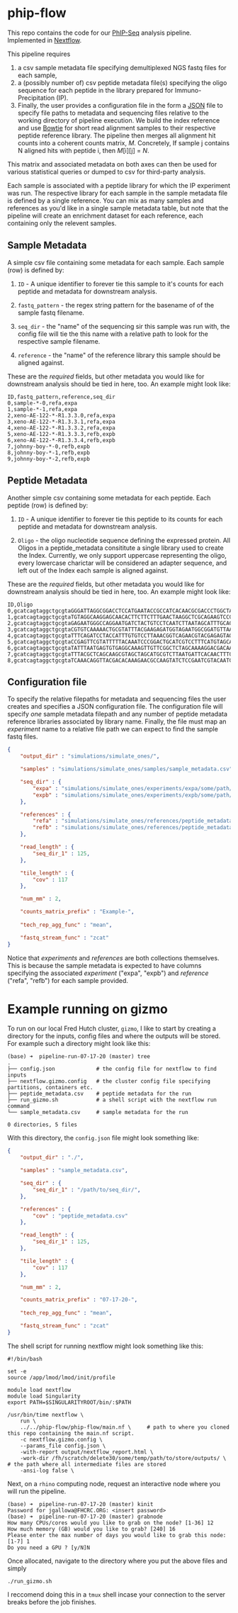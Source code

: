 # phip-flow

This repo contains the code for our 
[PhIP-Seq](https://www.nature.com/articles/s41596-018-0025-6) 
analysis pipeline.
Implemented in 
[Nextflow](https://www.nextflow.io/docs/latest/channel.html).

This pipeline requires

1. a csv sample metadata file specifying demultiplexed NGS fastq files for each sample,
2. a (possibly number of) csv peptide metadata file(s) specifying the oligo sequence 
for each peptide in the library prepared for Immuno-Precipitation (IP).
3. Finally, the user provides a configuration file in the form a
[JSON]() 
file to specify file paths to metadata and sequencing files
relative to the working directory of pipeline execution.
We build the index reference and use
[Bowtie]() 
for short read alignment samples to their respective peptide reference library.
The pipeline then merges all alignment hit counts into a coherent counts matrix, _M_. 
Concretely, If sample j contains N aligned hits with peptide i, then _M_[i][j] = _N_.

This matrix and associated metadata on both axes
can then be used for various statistical queries
or dumped to csv for third-party analysis. 

Each sample is associated with a peptide library
for which the IP experiment was run. The respective library for each sample
in the sample metadata file is defined by a single reference.
You can mix as many samples and references as you'd like in a single sample
metadata table, but note that the pipeline will create an enrichment
dataset for each reference, each containing only the relevent samples.

## Sample Metadata

A simple csv file containing some metadata for each sample.
Each sample (row) is defined by:

 1. `ID` <int> - A unique identifier to forever tie this sample to it's
    counts for each peptide and metadata for downstream analysis.

 2. `fastq_pattern` <str> - the regex string pattern for the basename of
    of the sample fastq filename.

 3. `seq_dir` <str> - the "name" of the sequencing sir this sample was run with,
    the config file will tie the this name with a relative path to look for 
    the respective sample filename.

 4. `reference` <str> - the "name" of the reference library this sample should
    be aligned against. 

These are the _required_ fields, but other metadata you would like for downstream
analysis should be tied in here, too. An example might look like:

```
ID,fastq_pattern,reference,seq_dir
0,sample-*-0,refa,expa
1,sample-*-1,refa,expa
2,xeno-AE-122-*-R1.3.3.0,refa,expa
3,xeno-AE-122-*-R1.3.3.1,refa,expa
4,xeno-AE-122-*-R1.3.3.2,refa,expa
5,xeno-AE-122-*-R1.3.3.3,refb,expb
6,xeno-AE-122-*-R1.3.3.4,refb,expb
7,johnny-boy-*-0,refb,expb
8,johnny-boy-*-1,refb,expb
9,johnny-boy-*-2,refb,expb
```

## Peptide Metadata

Another simple csv containing some metadata for each peptide.
Each peptide (row) is defined by:

 1. `ID` <int> - A unique identifier to forever tie this peptide to its
    counts for each peptide and metadata for downstream analysis.

 2. `Oligo` <str> - the oligo nucleotide sequence defining the expressed
    protein. All Oligos in a peptide_metadata consititute a single library
    used to create the Index. Currently, we only support uppercase representing
    the oligo, every lowercase charictar will be considered an adapter sequence,
    and left out of the Index each sample is aligned against.

These are the _required_ fields, but other metadata you would like for downstream                                                                                                                                                            analysis should be tied in here, too. An example might look like:

```
ID,Oligo
0,gcatcagtaggctgcgtaGGGATTAGGCGGACCTCCATGAATACCGCCATCACAACGCGACCCTGGCTAGCGGCGTTCACGATCAAAGTTACTTTAGTCATGGCTCCATACtcgttaatatgcctgt
1,gcatcagtaggctgcgtaTGTAGGCAAGGAGCAACACTTCTTCTTTGAACTAAGGCTCGCAGAAGTCCCCCATTCTAGCAGGCCGTGCGATCGGGACCGTCGCTTTATTTCtcgttaatatgcctgt
2,gcatcagtaggctgcgtaGAGAATGGGCCAGGAATGATCTACTGTCCTCAATCTTAATAGCATTTGCACTCACTAGGTAAATTCTAAAAATAACTTAATGCGAATTATGCGtcgttaatatgcctgt
3,gcatcagtaggctgcgtaCGTGTCAAAAACTGCGTATTTACGAAGAGATGGTAGAATGGCGGATGTTAAGATAAGACACGGGGCAGGTTGAATTCCATAAAGTTAGTGGAAtcgttaatatgcctgt
4,gcatcagtaggctgcgtaTTTCAGATCCTACCATTTGTGTCCTTAAACGGTCAGAACGTACGAGAGTAGTATGGGGGTTAAGTGTAAGCAAGATCTGACTTGGCGCATGTCtcgttaatatgcctgt
5,gcatcagtaggctgcgtaCCGAGTTCGTATTTTTACAAATCCCGGACTGCATCGTCCTTTCATGTAGCACGGGCCCTGTGTCAGACGCACGATTTCTCCTAGAATTGCTCTtcgttaatatgcctgt
6,gcatcagtaggctgcgtaTATTTAATGAGTGTGAGGCAAAGTTGTTCGGCTCTAGCAAAAGGACGACAAATGAACTAGCCGGAGAACAGCAGTAGTTAAAAGTTATAAGAAtcgttaatatgcctgt
7,gcatcagtaggctgcgtaTTTACGCTCAGCAAGCGTAGCTAGCATGCGTCTTAATGATTCACAACTTTCCTTTATGCATGAACATTCTCTGTCGCTTGGGGGGATGTACTCtcgttaatatgcctgt
8,gcatcagtaggctgcgtaTCAAACAGGTTACGACACAAAGAACGCCAAGTATCTCCGAATCGTACAATCGTGTAGATTTGTTGAGATAGAGTTAACGTAGAGCGCAATTCAtcgttaatatgcctgt
```

## Configuration file

To specify the relative filepaths for metadata and sequencing files
the user creates and specifies a JSON configuration file. 
The configuration file will specify _one_ sample metadata filepath
and any number of peptide metadata reference libraries associated by
library name. Finally, the file must map an _experiment_ name to a relative
file path we can expect to find the sample fastq files.

```JSON
{
    "output_dir" : "simulations/simulate_ones/",

    "samples" : "simulations/simulate_ones/samples/sample_metadata.csv",

    "seq_dir" : {
        "expa" : "simulations/simulate_ones/experiments/expa/some/path/",
        "expb" : "simulations/simulate_ones/experiments/expb/some/path/"
    },

    "references" : {
        "refa" : "simulations/simulate_ones/references/peptide_metadata_a.csv",
        "refb" : "simulations/simulate_ones/references/peptide_metadata_b.csv"
    },

    "read_length" : {
        "seq_dir_1" : 125,
    },

    "tile_length" : {
        "cov" : 117
    },

    "num_mm" : 2,

    "counts_matrix_prefix" : "Example-",
    
    "tech_rep_agg_func" : "mean",

    "fastq_stream_func" : "zcat"
}
```

Notice that _experiments_ and _references_ are both collections themselves. 
This is because the sample metadata is expected to have columns specifying
the associated _experiment_ ("expa", "expb") and _reference_ ("refa", "refb") 
for each sample provided. 

# Example running on gizmo

To run on our local Fred Hutch cluster, `gizmo`, I like to start by creating a directory for the inputs, config files
and where the outputs will be stored. For example such a directory might look like this:

```
(base) ➜  pipeline-run-07-17-20 (master) tree
.
├── config.json             # the config file for nextflow to find inputs
├── nextflow.gizmo.config   # the cluster config file specifying partitions, containers etc.
├── peptide_metadata.csv    # peptide metadata for the run
├── run_gizmo.sh            # a shell script with the nextflow run command
└── sample_metadata.csv     # sample metadata for the run

0 directories, 5 files 
```

With this directory, the `config.json` file might look something like:

```json
{
    "output_dir" : "./",

    "samples" : "sample_metadata.csv",

    "seq_dir" : {
        "seq_dir_1" : "/path/to/seq_dir/",
    },

    "references" : {
        "cov" : "peptide_metadata.csv"
    },

    "read_length" : {
        "seq_dir_1" : 125,
    },

    "tile_length" : {
        "cov" : 117
    },

    "num_mm" : 2,

    "counts_matrix_prefix" : "07-17-20-",
    
    "tech_rep_agg_func" : "mean",

    "fastq_stream_func" : "zcat"
}
```

The shell script for running nextflow might look something like this:
```
#!/bin/bash

set -e
source /app/lmod/lmod/init/profile

module load nextflow
module load Singularity
export PATH=$SINGULARITYROOT/bin/:$PATH

/usr/bin/time nextflow \
    run \
    ../../phip-flow/phip-flow/main.nf \     # path to where you cloned this repo containing the main.nf script.
    -c nextflow.gizmo.config \
    --params_file config.json \
    -with-report output/nextflow_report.html \
    -work-dir /fh/scratch/delete30/some/temp/path/to/store/outputs/ \ # the path where all intermediate files are stored
    -ansi-log false \
```


Next, on a `rhino` computing node, request an interactive node where you will run the pipeline.

```
(base) ➜  pipeline-run-07-17-20 (master) kinit
Password for jgallowa@FHCRC.ORG: <insert password>
(base) ➜  pipeline-run-07-17-20 (master) grabnode
How many CPUs/cores would you like to grab on the node? [1-36] 12
How much memory (GB) would you like to grab? [240] 16
Please enter the max number of days you would like to grab this node: [1-7] 1
Do you need a GPU ? [y/N]N
```

Once allocated, navigate to the directory where you put the above files and simply

```
./run_gizmo.sh
```

I reccomend doing this in a `tmux` shell incase your connection to the server breaks before the job finishes.



